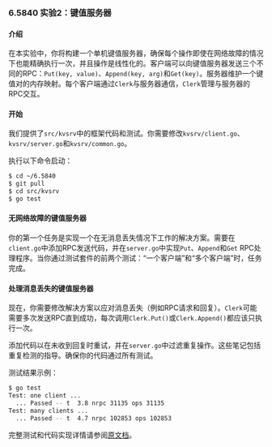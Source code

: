 ### 6.5840 实验2：键值服务器

#### 介绍
在本实验中，你将构建一个单机键值服务器，确保每个操作即使在网络故障的情况下也能精确执行一次，并且操作是线性化的。客户端可以向键值服务器发送三个不同的RPC：`Put(key, value)`、`Append(key, arg)`和`Get(key)`。服务器维护一个键值对的内存映射。每个客户端通过`Clerk`与服务器通信，`Clerk`管理与服务器的RPC交互。

#### 开始
我们提供了`src/kvsrv`中的框架代码和测试。你需要修改`kvsrv/client.go`、`kvsrv/server.go`和`kvsrv/common.go`。

执行以下命令启动：
```sh
$ cd ~/6.5840
$ git pull
$ cd src/kvsrv
$ go test
```

#### 无网络故障的键值服务器
你的第一个任务是实现一个在无消息丢失情况下工作的解决方案。需要在`client.go`中添加RPC发送代码，并在`server.go`中实现`Put`、`Append`和`Get` RPC处理程序。当你通过测试套件的前两个测试：“一个客户端”和“多个客户端”时，任务完成。

#### 处理消息丢失的键值服务器
现在，你需要修改解决方案以应对消息丢失（例如RPC请求和回复）。`Clerk`可能需要多次发送RPC直到成功，每次调用`Clerk.Put()`或`Clerk.Append()`都应该只执行一次。

添加代码以在未收到回复时重试，并在`server.go`中过滤重复操作。这些笔记包括重复检测的指导。确保你的代码通过所有测试。

测试结果示例：
```sh
$ go test
Test: one client ...
  ... Passed -- t  3.8 nrpc 31135 ops 31135
Test: many clients ...
  ... Passed -- t  4.7 nrpc 102853 ops 102853
```

完整测试和代码实现详情请参阅[原文档](https://pdos.csail.mit.edu/6.824/labs/lab-kvsrv.html)。